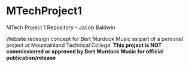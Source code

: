 # MTechProject1
MTech Project 1 Repository - Jacob Baldwin

Website redesign concept for Bert Murdock Music as part of a personal project at Mountainland Technical College.
**This project is NOT commissioned or approved by Bert Murdock Music for official publication/release**
